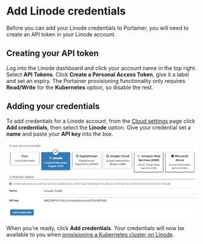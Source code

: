 # Add Linode credentials

Before you can add your Linode credentials to Portainer, you will need to create an API token in your Linode account.

## Creating your API token

Log into the Linode dashboard and click your account name in the top right. Select **API Tokens**. Click **Create a Personal Access Token**, give it a label and set an expiry. The Portainer provisioning functionality only requires **Read/Write** for the **Kubernetes** option, so disable the rest.

## Adding your credentials

To add credentials for a Linode account, from the [Cloud settings](./) page click **Add credentials**, then select the **Linode** option. Give your credential set a **name** and paste your **API key** into the box.

![](../../../.gitbook/assets/2.14-settings-cloud-add-linode.png)

When you're ready, click **Add credentials**. Your credentials will now be available to you when [provisioning a Kubernetes cluster on Linode](../../../start/install/agent/kaas/linode.md).
